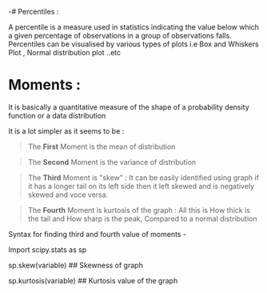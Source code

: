 -# Percentiles :

A percentile is a measure used in statistics indicating the value below which a given percentage of observations in a group of observations falls. 
Percentiles can be visualised by various types of plots i.e Box and Whiskers Plot , Normal distribution plot ..etc

# Moments :

It is basically a quantitative measure of the shape of a probability density function or a data distribution 

It is a lot simpler as it seems to be :

> The **First** Moment is the mean of distribution

> The **Second** Moment is the variance of distribution

> The **Third** Moment is "skew" : It can be easily identified using graph if it has a longer tail on its left side then it left skewed and is negatively skewed and voce versa.

> The **Fourth** Moment is kurtosis of the graph : All this is How thick is the tail and How sharp is the peak, Compared to a normal distribution  

Syntax for finding third and fourth value of moments - 

Import scipy.stats as sp

sp.skew(variable) ## Skewness of graph

sp.kurtosis(variable) ## Kurtosis value of the graph
